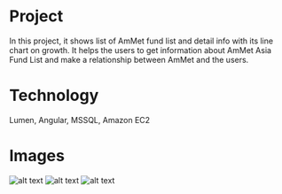 # Project
 In this project, it shows list of AmMet fund list and detail info with its line chart on growth. It helps the users to get information about AmMet Asia Fund List and make a relationship between AmMet and the users.
 
 # Technology
 Lumen, Angular, MSSQL, Amazon EC2
 
 
# Images
![alt text](https://github.com/bigshoesdev/DesignU/blob/master/Capture.PNG?raw=true)
![alt text](https://github.com/bigshoesdev/DesignU/blob/master/Capture1.PNG?raw=true)
![alt text](https://github.com/bigshoesdev/DesignU/blob/master/Capture2.PNG?raw=true)
